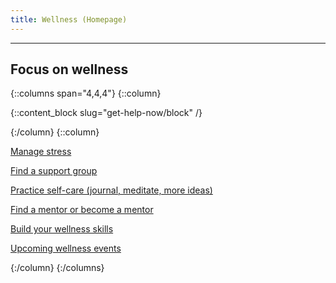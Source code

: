```yaml
---
title: Wellness (Homepage)
---
```


<div class="grid-container" markdown="1">

---

## Focus on wellness

{::columns span="4,4,4"}
{::column}

{::content_block slug="get-help-now/block" /}

{:/column}
{::column}

[Manage stress](#TODO)

[Find a support group](#TODO)

[Practice self-care (journal, meditate, more ideas)](#TODO)

[Find a mentor or become a mentor](#TODO)

[Build your wellness skills](#TODO)

[Upcoming wellness events](#TODO)

{:/column}
{:/columns}

</div>
